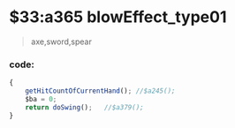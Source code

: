 ﻿
# $33:a365 blowEffect_type01	

>axe,sword,spear

### code:
```js
{
	getHitCountOfCurrentHand();	//$a245();
	$ba = 0;
	return doSwing();	//$a379();
}
```


